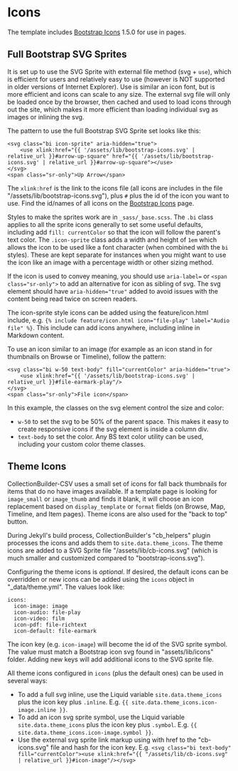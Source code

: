 # Icons

The template includes [Bootstrap Icons](https://icons.getbootstrap.com/) 1.5.0 for use in pages. 

## Full Bootstrap SVG Sprites

It is set up to use the SVG Sprite with external file method (svg + `use`), which is efficient for users and relatively easy to use (however is NOT supported in older versions of Internet Explorer). 
Use is similar an icon font, but is more efficient and icons can scale to any size.
The external svg file will only be loaded once by the browser, then cached and used to load icons through out the site, which makes it more efficient than loading individual svg as images or inlining the svg.

The pattern to use the full Bootstrap SVG Sprite set looks like this:

```
<svg class="bi icon-sprite" aria-hidden="true">
    <use xlink:href="{{ '/assets/lib/bootstrap-icons.svg' | relative_url }}#arrow-up-square" href="{{ '/assets/lib/bootstrap-icons.svg' | relative_url }}#arrow-up-square"></use>
</svg>
<span class="sr-only">Up Arrow</span>
```

The `xlink:href` is the link to the icons file (all icons are includes in the file "/assets/lib/bootstrap-icons.svg"), plus `#` plus the id of the icon you want to use. 
Find the id/names of all icons on the [Bootstrap Icons](https://icons.getbootstrap.com/) page.

Styles to make the sprites work are in `_sass/_base.scss`. 
The `.bi` class applies to all the sprite icons generally to set some useful defaults, including add `fill: currentColor` so that the icon will follow the parent's text color.
The `.icon-sprite` class adds a width and height of `1em` which allows the icon to be used like a font character (when combined with the `bi` styles).
These are kept separate for instances when you might want to use the icon like an image with a percentage width or other sizing method.

If the icon is used to convey meaning, you should use `aria-label=` or `<span class="sr-only">` to add an alternative for icon as sibling of svg.
The svg element should have `aria-hidden="true"` added to avoid issues with the content being read twice on screen readers. 

The icon-sprite style icons can be added using the feature/icon.html include, 
e.g. `{% include feature/icon.html icon="file-play" label="Audio file" %}`.
This include can add icons anywhere, including inline in Markdown content.

To use an icon similar to an image (for example as an icon stand in for thumbnails on Browse or Timeline), follow the pattern:

```
<svg class="bi w-50 text-body" fill="currentColor" aria-hidden="true">
    <use xlink:href="{{ '/assets/lib/bootstrap-icons.svg' | relative_url }}#file-earmark-play"/>
</svg>
<span class="sr-only">File icon</span>
```

In this example, the classes on the svg element control the size and color: 

- `w-50` to set the svg to be 50% of the parent space. This makes it easy to create responsive icons if the svg element is inside a column div.
- `text-body` to set the color. Any BS text color utility can be used, including your custom color theme classes.

## Theme Icons

CollectionBuilder-CSV uses a small set of icons for fall back thumbnails for items that do no have images available. 
If a template page is looking for `image_small` or `image_thumb` and finds it blank, it will choose an icon replacement based on `display_template` or `format` fields (on Browse, Map, Timeline, and Item pages).
Theme icons are also used for the "back to top" button.

During Jekyll's build process, CollectionBuilder's "cb_helpers" plugin processes the icons and adds them to `site.data.theme_icons`. 
The theme icons are added to a SVG Sprite file "/assets/lib/cb-icons.svg" (which is much smaller and customized compared to "bootstrap-icons.svg").

Configuring the theme icons is *optional*. 
If desired, the default icons can be overridden or new icons can be added using the `icons` object in "_data/theme.yml". 
The values look like:

```
icons: 
  icon-image: image
  icon-audio: file-play
  icon-video: film
  icon-pdf: file-richtext
  icon-default: file-earmark
```

The icon key (e.g. `icon-image`) will become the id of the SVG sprite symbol. 
The value must match a Bootstrap icon svg found in "assets/lib/icons" folder.
Adding new keys will add additional icons to the SVG sprite file.

All theme icons configured in `icons` (plus the default ones) can be used in several ways:

- To add a full svg inline, use the Liquid variable `site.data.theme_icons` plus the icon key plus `.inline`. E.g. `{{ site.data.theme_icons.icon-image.inline }}`.
- To add an icon svg sprite symbol, use the Liquid variable  `site.data.theme_icons` plus the icon key plus `.symbol`. E.g. `{{ site.data.theme_icons.icon-image.symbol }}`.
- Use the external svg sprite link markup using with href to the "cb-icons.svg" file and hash for the icon key. E.g. `<svg class="bi text-body" fill="currentColor"><use xlink:href="{{ "/assets/lib/cb-icons.svg" | relative_url }}#icon-image"/></svg>`
